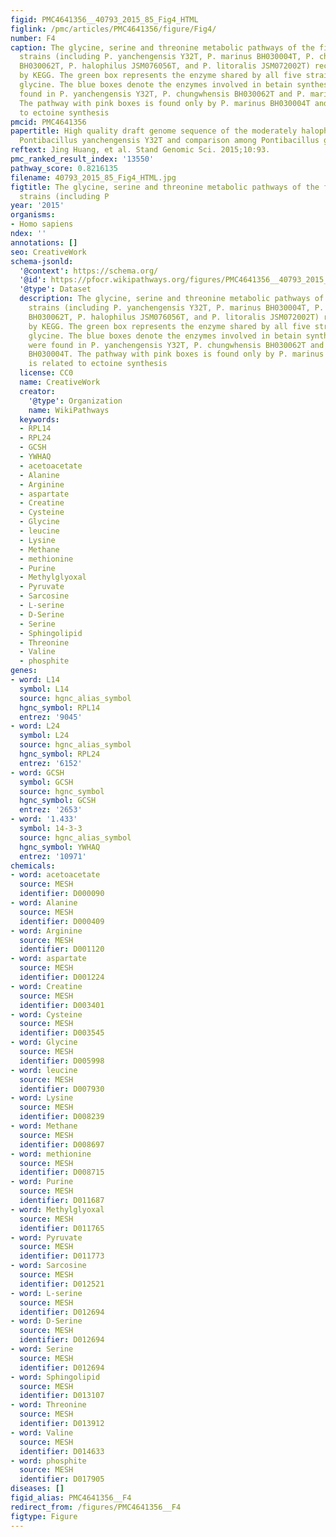 ```yaml
---
figid: PMC4641356__40793_2015_85_Fig4_HTML
figlink: /pmc/articles/PMC4641356/figure/Fig4/
number: F4
caption: The glycine, serine and threonine metabolic pathways of the five Pontibacillus
  strains (including P. yanchengensis Y32T, P. marinus BH030004T, P. chungwhensis
  BH030062T, P. halophilus JSM076056T, and P. litoralis JSM072002T) reconstructed
  by KEGG. The green box represents the enzyme shared by all five strains to synthesize
  glycine. The blue boxes denote the enzymes involved in betain synthesis, which were
  found in P. yanchengensis Y32T, P. chungwhensis BH030062T and P. marinus BH030004T.
  The pathway with pink boxes is found only by P. marinus BH030004T and is related
  to ectoine synthesis
pmcid: PMC4641356
papertitle: High quality draft genome sequence of the moderately halophilic bacterium
  Pontibacillus yanchengensis Y32T and comparison among Pontibacillus genomes.
reftext: Jing Huang, et al. Stand Genomic Sci. 2015;10:93.
pmc_ranked_result_index: '13550'
pathway_score: 0.8216135
filename: 40793_2015_85_Fig4_HTML.jpg
figtitle: The glycine, serine and threonine metabolic pathways of the five Pontibacillus
  strains (including P
year: '2015'
organisms:
- Homo sapiens
ndex: ''
annotations: []
seo: CreativeWork
schema-jsonld:
  '@context': https://schema.org/
  '@id': https://pfocr.wikipathways.org/figures/PMC4641356__40793_2015_85_Fig4_HTML.html
  '@type': Dataset
  description: The glycine, serine and threonine metabolic pathways of the five Pontibacillus
    strains (including P. yanchengensis Y32T, P. marinus BH030004T, P. chungwhensis
    BH030062T, P. halophilus JSM076056T, and P. litoralis JSM072002T) reconstructed
    by KEGG. The green box represents the enzyme shared by all five strains to synthesize
    glycine. The blue boxes denote the enzymes involved in betain synthesis, which
    were found in P. yanchengensis Y32T, P. chungwhensis BH030062T and P. marinus
    BH030004T. The pathway with pink boxes is found only by P. marinus BH030004T and
    is related to ectoine synthesis
  license: CC0
  name: CreativeWork
  creator:
    '@type': Organization
    name: WikiPathways
  keywords:
  - RPL14
  - RPL24
  - GCSH
  - YWHAQ
  - acetoacetate
  - Alanine
  - Arginine
  - aspartate
  - Creatine
  - Cysteine
  - Glycine
  - leucine
  - Lysine
  - Methane
  - methionine
  - Purine
  - Methylglyoxal
  - Pyruvate
  - Sarcosine
  - L-serine
  - D-Serine
  - Serine
  - Sphingolipid
  - Threonine
  - Valine
  - phosphite
genes:
- word: L14
  symbol: L14
  source: hgnc_alias_symbol
  hgnc_symbol: RPL14
  entrez: '9045'
- word: L24
  symbol: L24
  source: hgnc_alias_symbol
  hgnc_symbol: RPL24
  entrez: '6152'
- word: GCSH
  symbol: GCSH
  source: hgnc_symbol
  hgnc_symbol: GCSH
  entrez: '2653'
- word: '1.433'
  symbol: 14-3-3
  source: hgnc_alias_symbol
  hgnc_symbol: YWHAQ
  entrez: '10971'
chemicals:
- word: acetoacetate
  source: MESH
  identifier: D000090
- word: Alanine
  source: MESH
  identifier: D000409
- word: Arginine
  source: MESH
  identifier: D001120
- word: aspartate
  source: MESH
  identifier: D001224
- word: Creatine
  source: MESH
  identifier: D003401
- word: Cysteine
  source: MESH
  identifier: D003545
- word: Glycine
  source: MESH
  identifier: D005998
- word: leucine
  source: MESH
  identifier: D007930
- word: Lysine
  source: MESH
  identifier: D008239
- word: Methane
  source: MESH
  identifier: D008697
- word: methionine
  source: MESH
  identifier: D008715
- word: Purine
  source: MESH
  identifier: D011687
- word: Methylglyoxal
  source: MESH
  identifier: D011765
- word: Pyruvate
  source: MESH
  identifier: D011773
- word: Sarcosine
  source: MESH
  identifier: D012521
- word: L-serine
  source: MESH
  identifier: D012694
- word: D-Serine
  source: MESH
  identifier: D012694
- word: Serine
  source: MESH
  identifier: D012694
- word: Sphingolipid
  source: MESH
  identifier: D013107
- word: Threonine
  source: MESH
  identifier: D013912
- word: Valine
  source: MESH
  identifier: D014633
- word: phosphite
  source: MESH
  identifier: D017905
diseases: []
figid_alias: PMC4641356__F4
redirect_from: /figures/PMC4641356__F4
figtype: Figure
---
```

